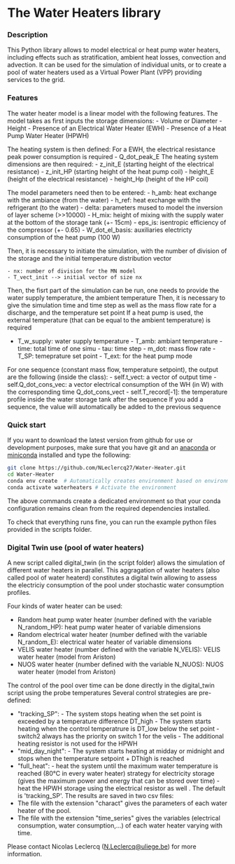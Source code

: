 # The Water Heaters library

### Description
This Python library allows to model electrical or heat pump water heaters, including effects such as stratification, ambient heat losses, convection and advection. It can be used for the simulation of individual units, or to create a pool of water heaters used as a Virtual Power Plant (VPP) providing services to the grid.
 
### Features
The water heater model is a linear model with the following features.
The model takes as first inputs the storage dimensions:
    - Volume or Diameter
    - Height
    - Presence of an Electrical Water Heater (EWH)
    - Presence of a Heat Pump Water Heater (HPWH)
    
The heating system is then defined:
For a EWH, the electrical resistance peak power consumption is required
    - Q_dot_peak_E
The heating system dimensions are then required:
    - z_init_E (starting height of the electrical resistance)
    - z_init_HP (starting height of the heat pump coil)
    - height_E (height of the electrical resistance)
    - height_Hp (height of the HP coil)
    
The model parameters need then to be entered: 
    - h_amb: heat exchange with the ambiance (from the water)
    - h_ref: heat exchange with the refrigerant (to the water)
    - delta: parameters mused to model the inversion of layer scheme (>>10000)
    - H_mix: height of mixing with the supply water at the bottom of the storage tank (+- 15cm)
    - eps_is: isentropic efficiency of the compressor (+- 0.65)
    - W_dot_el_basis: auxiliaries electricty consumption of the heat pump (100 W)
    
Then, it is necessary to initiate the simulation, with the number of division of the storage and the initial temperature distribution vector

    - nx: number of division for the MN model
    - T_vect_init --> initial vector of size nx
    
Then, the fisrt part of the simulation can be run, one needs to provide the water supply temperature, the ambient temperature 
Then, it is necessary to give the simulation time and time step as well as the mass flow rate for a discharge, and the temperature set point
If a heat pump is used, the external temperature (that can be equal to the ambient temperature) is required 
   - T_w_supply: water supply temperature
    - T_amb: ambiant temperature
    - time: total time of one simu
    - tau: time step 
    - m_dot: mass flow rate
    - T_SP: temeprature set point 
    - T_ext: for the heat pump mode
    
For one sequence (constant mass flow, temperature setpoint), the output are the following (inside the class):
    - self.t_vect: a vector of output time
    - self.Q_dot_cons_vec: a vector electrical consumption of the WH (in W) with the corresponding time Q_dot_cons_vect
    - self.T_record[-1]: the temperature profile inside the water storage tank after the sequence
If you add a sequence, the value will automatically be added to the previous sequence


### Quick start

If you want to download the latest version from github for use or development purposes, make sure that you have git and an [anaconda](https://www.anaconda.com/distribution/) or [miniconda](https://docs.conda.io/projects/miniconda/) installed and type the following:

```bash
git clone https://github.com/NLeclercq27/Water-Heater.git
cd Water-Heater
conda env create  # Automatically creates environment based on environment.yml
conda activate waterheaters # Activate the environment
```

The above commands create a dedicated environment so that your conda configuration remains clean from the required dependencies installed.

To check that everything runs fine, you can run the example python files provided in the scripts folder.

### Digital Twin use (pool of water heaters)

A new script called digital_twin (in the script folder) allows the simulation of different water heaters in parallel. 
This aggragation of water heaters (also called pool of water heaterd) constitutes a digital twin allowing to assess the electriciy consumption of the pool under stochastic water consumption profiles. 

Four kinds of water heater can be used: 
- Random heat pump water heater (number defined with the variable N_random_HP): heat pump water heater of variable dimensions
- Random electrical water heater (number defined with the variable N_random_E): electrical water heater of variable dimensions
- VELIS water heater (number defined with the variable N_VELIS): VELIS water heater (model from Ariston)
- NUOS water heater (number defined with the variable N_NUOS): NUOS water heater (model from Ariston)

The  control of the pool over time can be done directly in the digital_twin script using the probe temperatures
Several control strategies are pre-defined:
- "tracking_SP": - The system stops heating when the set point is exceeded by a temperature difference DT_high
                 - The system starts heating when the control temperatrure is DT_low below the set point
                 - switch2 always has the priority on switch 1 for the velis
                 - The additional heating resistor is not used for the HPWH
- "mid_day_night": - The system starts heating at midday or midnight and stops when the temperature 
                  setpoint + DThigh is reached
- "full_heat": - heat the system until the maximum water temperature is reached (80°C in every water heater)
                  strategy for electricity storage (gives the maximum power and energy that can be stored over time)
               - heat the HPWH storage using the electrical resistor as well . The default is 'tracking_SP'.
The results are saved in two csv files:
- The file with the extension "charact" gives the parameters of each water heater of the pool.
- The file with the extension "time_series" gives the variables (electrical consumption, water consumption,...)
        of each water heater varying with time.
  
Please contact Nicolas Leclercq (N.Leclercq@uliege.be) for more information.
